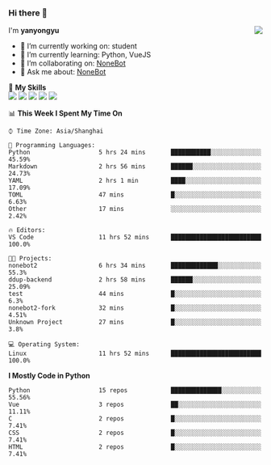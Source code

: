 ### Hi there 👋

<a href="#">
  <img align="right" src="https://github-readme-stats.vercel.app/api?username=yanyongyu&count_private=true&show_icons=true&bg_color=15,f2f7fd,E0EAFC" />
</a>

I'm **yanyongyu**

- 🔭 I’m currently working on: student
- 🌱 I’m currently learning: Python, VueJS
- 👯 I’m collaborating on: [NoneBot](https://github.com/nonebot)
- 💬 Ask me about: [NoneBot](https://github.com/nonebot)

🌟 **My Skills**  
![](https://img.shields.io/badge/-Python-3e74a2?style=flat-square&logo=Python&logoColor=fff)
![](https://img.shields.io/badge/-Vue-4fc08d?style=flat-square&logo=Vue.js&logoColor=fff)
![](https://img.shields.io/badge/-Node.js-339933?style=flat-square&logo=Node.js&logoColor=fff)
![](https://img.shields.io/badge/-Docker-2496ED?style=flat-square&logo=Docker&logoColor=fff)
![](https://img.shields.io/badge/-Linux-000000?style=flat-square&logo=Linux&logoColor=fff)

<!--START_SECTION:waka-->
📊 **This Week I Spent My Time On** 

```text
⌚︎ Time Zone: Asia/Shanghai

💬 Programming Languages: 
Python                   5 hrs 24 mins       ███████████░░░░░░░░░░░░░░   45.59% 
Markdown                 2 hrs 56 mins       ██████░░░░░░░░░░░░░░░░░░░   24.73% 
YAML                     2 hrs 1 min         ████░░░░░░░░░░░░░░░░░░░░░   17.09% 
TOML                     47 mins             █░░░░░░░░░░░░░░░░░░░░░░░░   6.63% 
Other                    17 mins             ░░░░░░░░░░░░░░░░░░░░░░░░░   2.42%

🔥 Editors: 
VS Code                  11 hrs 52 mins      █████████████████████████   100.0%

🐱‍💻 Projects: 
nonebot2                 6 hrs 34 mins       █████████████░░░░░░░░░░░░   55.3% 
ddup-backend             2 hrs 58 mins       ██████░░░░░░░░░░░░░░░░░░░   25.09% 
test                     44 mins             █░░░░░░░░░░░░░░░░░░░░░░░░   6.3% 
nonebot2-fork            32 mins             █░░░░░░░░░░░░░░░░░░░░░░░░   4.51% 
Unknown Project          27 mins             █░░░░░░░░░░░░░░░░░░░░░░░░   3.8%

💻 Operating System: 
Linux                    11 hrs 52 mins      █████████████████████████   100.0%

```

**I Mostly Code in Python** 

```text
Python                   15 repos            ██████████████░░░░░░░░░░░   55.56% 
Vue                      3 repos             ██░░░░░░░░░░░░░░░░░░░░░░░   11.11% 
C                        2 repos             █░░░░░░░░░░░░░░░░░░░░░░░░   7.41% 
CSS                      2 repos             █░░░░░░░░░░░░░░░░░░░░░░░░   7.41% 
HTML                     2 repos             █░░░░░░░░░░░░░░░░░░░░░░░░   7.41%

```



<!--END_SECTION:waka-->
